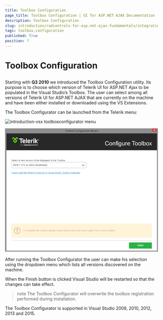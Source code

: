 ```yaml
---
title: Toolbox Configuration
page_title: Toolbox Configuration | UI for ASP.NET AJAX Documentation
description: Toolbox Configuration
slug: introduction/radcontrols-for-asp.net-ajax-fundamentals/integration-with-visual-studio/visual-studio-extensions/toolbox-configuration
tags: toolbox,configuration
published: True
position: 7
---
```


# Toolbox Configuration



## 

Starting with **Q3 2010** we introduced the Toolbox Configuration utility. Its purpose is to choose which version of Telerik UI for ASP.NET Ajax to be populated in the Visual Studio’s Toolbox. The user can select among all versions of Telerik UI for ASP.NET AJAX that are currently on the machine and have been either installed or downloaded using the VS Extensions.

The Toolbox Configurator can be launched from the Telerik menu:

![introduction-vsx toolboxconfigurator menu](images/introduction-vsx_toolboxconfigurator_menu.png)

![introduction-vsx toolboxconfigurator](images/introduction-vsx_toolboxconfigurator.png)

After running the Toolbox Configurator the user can make his selection using the dropdown menu which lists all versions discovered on the machine.

When the Finish button is clicked Visual Studio will be restarted so that the changes can take effect.

>note The Toolbox Configurator will overwrite the toolbox registration performed during installation.
>

The Toolbox Configurator is supported in Visual Studio 2008, 2010, 2012, 2013 and 2015.
